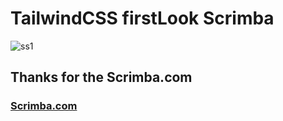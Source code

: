 # TailwindCSS firstLook Scrimba

![ss1](https://user-images.githubusercontent.com/47830409/72397078-c24d2080-374f-11ea-9e9b-549ea566c494.PNG)


## Thanks for the Scrimba.com
### [Scrimba.com](https://scrimba.com/)

